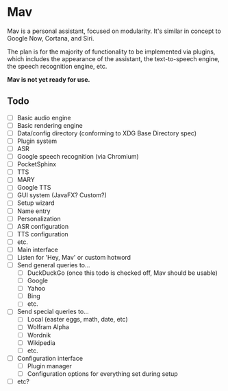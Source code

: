 # Mav
Mav is a personal assistant, focused on modularity. It's similar in concept to
Google Now, Cortana, and Siri.

The plan is for the majority of functionality to be implemented via plugins, which
includes the appearance of the assistant, the text-to-speech engine, the speech
recognition engine, etc.

**Mav is not yet ready for use.**

## Todo

 - [ ] Basic audio engine
 - [ ] Basic rendering engine
 - [ ] Data/config directory (conforming to XDG Base Directory spec)
 - [ ] Plugin system
 - [ ] ASR
  - [ ] Google speech recognition (via Chromium)
  - [ ] PocketSphinx
 - [ ] TTS
  - [ ] MARY
  - [ ] Google TTS
 - [ ] GUI system (JavaFX? Custom?)
 - [ ] Setup wizard
  - [ ] Name entry
  - [ ] Personalization
  - [ ] ASR configuration
  - [ ] TTS configuration
  - [ ] etc.
 - [ ] Main interface
  - [ ] Listen for 'Hey, Mav' or custom hotword
  - [ ] Send general queries to...
    - [ ] DuckDuckGo (once this todo is checked off, Mav should be usable)
    - [ ] Google
    - [ ] Yahoo
    - [ ] Bing
    - [ ] etc.
  - [ ] Send special queries to...
    - [ ] Local (easter eggs, math, date, etc)
    - [ ] Wolfram Alpha
    - [ ] Wordnik
    - [ ] Wikipedia
    - [ ] etc.
 - [ ] Configuration interface
   - [ ] Plugin manager
   - [ ] Configuration options for everything set during setup
 - [ ] etc?